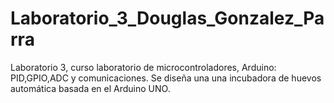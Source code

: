 # Laboratorio_3_Douglas_Gonzalez_Parra
Laboratorio 3, curso laboratorio de microcontroladores, Arduino: PID,GPIO,ADC y comunicaciones. Se diseña una una incubadora de huevos automática basada en el Arduino UNO.
